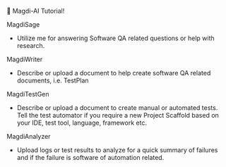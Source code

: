 🚀 Magdi-AI Tutorial!

MagdiSage
- Utilize me for answering Software QA related questions or help with research.

MagdiWriter
- Describe or upload a document to help create software QA related documents, i.e. TestPlan

MagdiTestGen
- Describe or upload a document to create manual or automated tests. Tell the test automator if you require a new Project Scaffold based on your IDE, test tool, language, framework etc.

MagdiAnalyzer
- Upload logs or test results to analyze for a quick summary of failures and if the failure is software of automation related.
